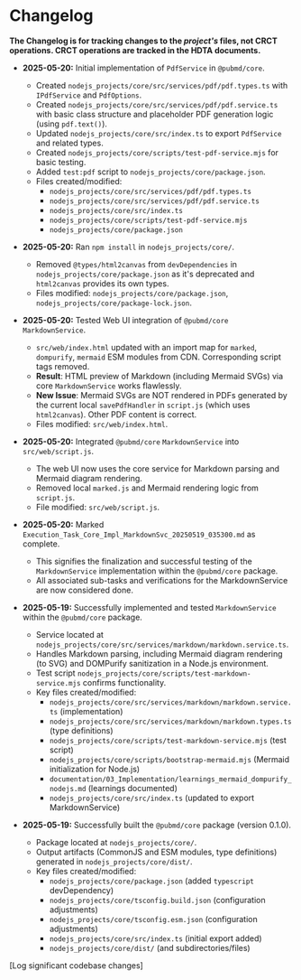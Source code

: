 # Changelog
**The Changelog is for tracking changes to the *project's* files, not CRCT operations. CRCT operations are tracked in the HDTA documents.**

- **2025-05-20:** Initial implementation of `PdfService` in `@pubmd/core`.
    - Created `nodejs_projects/core/src/services/pdf/pdf.types.ts` with `IPdfService` and `PdfOptions`.
    - Created `nodejs_projects/core/src/services/pdf/pdf.service.ts` with basic class structure and placeholder PDF generation logic (using `pdf.text()`).
    - Updated `nodejs_projects/core/src/index.ts` to export `PdfService` and related types.
    - Created `nodejs_projects/core/scripts/test-pdf-service.mjs` for basic testing.
    - Added `test:pdf` script to `nodejs_projects/core/package.json`.
    - Files created/modified:
        - `nodejs_projects/core/src/services/pdf/pdf.types.ts`
        - `nodejs_projects/core/src/services/pdf/pdf.service.ts`
        - `nodejs_projects/core/src/index.ts`
        - `nodejs_projects/core/scripts/test-pdf-service.mjs`
        - `nodejs_projects/core/package.json`

- **2025-05-20:** Ran `npm install` in `nodejs_projects/core/`.
    - Removed `@types/html2canvas` from `devDependencies` in `nodejs_projects/core/package.json` as it's deprecated and `html2canvas` provides its own types.
    - Files modified: `nodejs_projects/core/package.json`, `nodejs_projects/core/package-lock.json`.

- **2025-05-20:** Tested Web UI integration of `@pubmd/core` `MarkdownService`.
    - `src/web/index.html` updated with an import map for `marked`, `dompurify`, `mermaid` ESM modules from CDN. Corresponding script tags removed.
    - **Result**: HTML preview of Markdown (including Mermaid SVGs) via core `MarkdownService` works flawlessly.
    - **New Issue**: Mermaid SVGs are NOT rendered in PDFs generated by the current local `savePdfHandler` in `script.js` (which uses `html2canvas`). Other PDF content is correct.
    - Files modified: `src/web/index.html`.

- **2025-05-20:** Integrated `@pubmd/core` `MarkdownService` into `src/web/script.js`.
    - The web UI now uses the core service for Markdown parsing and Mermaid diagram rendering.
    - Removed local `marked.js` and Mermaid rendering logic from `script.js`.
    - File modified: `src/web/script.js`.

- **2025-05-20:** Marked `Execution_Task_Core_Impl_MarkdownSvc_20250519_035300.md` as complete.
    - This signifies the finalization and successful testing of the `MarkdownService` implementation within the `@pubmd/core` package.
    - All associated sub-tasks and verifications for the MarkdownService are now considered done.

- **2025-05-19:** Successfully implemented and tested `MarkdownService` within the `@pubmd/core` package.
    - Service located at `nodejs_projects/core/src/services/markdown/markdown.service.ts`.
    - Handles Markdown parsing, including Mermaid diagram rendering (to SVG) and DOMPurify sanitization in a Node.js environment.
    - Test script `nodejs_projects/core/scripts/test-markdown-service.mjs` confirms functionality.
    - Key files created/modified:
        - `nodejs_projects/core/src/services/markdown/markdown.service.ts` (implementation)
        - `nodejs_projects/core/src/services/markdown/markdown.types.ts` (type definitions)
        - `nodejs_projects/core/scripts/test-markdown-service.mjs` (test script)
        - `nodejs_projects/core/scripts/bootstrap-mermaid.mjs` (Mermaid initialization for Node.js)
        - `documentation/03_Implementation/learnings_mermaid_dompurify_nodejs.md` (learnings documented)
        - `nodejs_projects/core/src/index.ts` (updated to export MarkdownService)

- **2025-05-19:** Successfully built the `@pubmd/core` package (version 0.1.0).
    - Package located at `nodejs_projects/core/`.
    - Output artifacts (CommonJS and ESM modules, type definitions) generated in `nodejs_projects/core/dist/`.
    - Key files created/modified:
        - `nodejs_projects/core/package.json` (added `typescript` devDependency)
        - `nodejs_projects/core/tsconfig.build.json` (configuration adjustments)
        - `nodejs_projects/core/tsconfig.esm.json` (configuration adjustments)
        - `nodejs_projects/core/src/index.ts` (initial export added)
        - `nodejs_projects/core/dist/` (and subdirectories/files)

[Log significant codebase changes]
